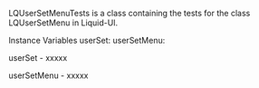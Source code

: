 LQUserSetMenuTests is a class containing the tests for the class LQUserSetMenu in Liquid-UI.

Instance Variables
	userSet:		<Object>
	userSetMenu:		<Object>

userSet
	- xxxxx

userSetMenu
	- xxxxx
